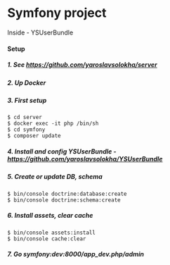 Symfony project
=======
Inside - YSUserBundle

#### Setup
##### 1. See https://github.com/yaroslavsolokha/server
##### 2. Up Docker
##### 3. First setup
```
$ cd server
$ docker exec -it php /bin/sh
$ cd symfony
$ composer update
```
##### 4. Install and config YSUserBundle - https://github.com/yaroslavsolokha/YSUserBundle
##### 5. Create or update DB, schema
```
$ bin/console doctrine:database:create
$ bin/console doctrine:schema:create
```
##### 6. Install assets, clear cache
```
$ bin/console assets:install
$ bin/console cache:clear

```
##### 7. Go symfony:dev:8000/app_dev.php/admin